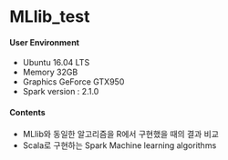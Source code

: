 # MLlib_test


#### User Environment 
* Ubuntu 16.04 LTS
* Memory 32GB
* Graphics GeForce GTX950
* Spark version : 2.1.0

#### Contents
* MLlib와 동일한 알고리즘을 R에서 구현했을 때의 결과 비교
* Scala로 구현하는 Spark Machine learning algorithms 
